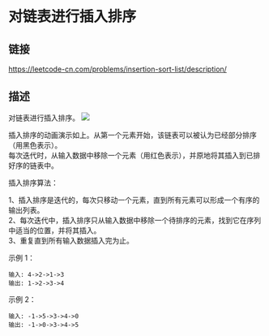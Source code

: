 # 对链表进行插入排序

## 链接
https://leetcode-cn.com/problems/insertion-sort-list/description/

## 描述
对链表进行插入排序。
![](https://upload.wikimedia.org/wikipedia/commons/0/0f/Insertion-sort-example-300px.gif)

插入排序的动画演示如上。从第一个元素开始，该链表可以被认为已经部分排序（用黑色表示）。  
每次迭代时，从输入数据中移除一个元素（用红色表示），并原地将其插入到已排好序的链表中。  

插入排序算法：

1、插入排序是迭代的，每次只移动一个元素，直到所有元素可以形成一个有序的输出列表。  
2、每次迭代中，插入排序只从输入数据中移除一个待排序的元素，找到它在序列中适当的位置，并将其插入。  
3、重复直到所有输入数据插入完为止。  
 

示例 1：
```text
输入: 4->2->1->3
输出: 1->2->3->4
```

示例 2：
```text
输入: -1->5->3->4->0
输出: -1->0->3->4->5
```
